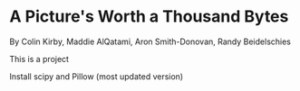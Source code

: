 # A Picture's Worth a Thousand Bytes
By Colin Kirby, Maddie AlQatami, Aron Smith-Donovan, Randy Beidelschies

This is a project

Install scipy and Pillow (most updated version)
